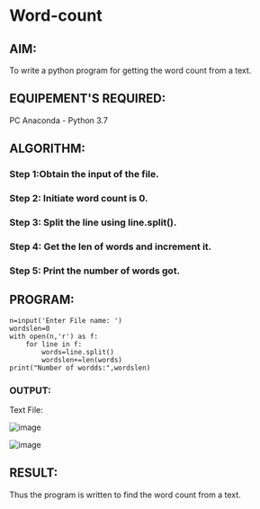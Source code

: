 # Word-count
## AIM:
To write a python program for getting the word count from a text.
## EQUIPEMENT'S REQUIRED: 
PC
Anaconda - Python 3.7
## ALGORITHM: 
### Step 1:Obtain the input of the file.
### Step 2: Initiate word count is 0.
### Step 3: Split the line using line.split().
### Step 4:  Get the len of words and increment it.
### Step 5: Print the number of words got.

## PROGRAM:
```
n=input('Enter File name: ')
wordslen=0
with open(n,'r') as f:
    for line in f:
        words=line.split()
        wordslen+=len(words)
print("Number of wordds:",wordslen)
```

### OUTPUT:
Text File:

![image](https://github.com/Meetha22003992/Word-count/assets/119401038/74bdc6e8-ca76-41d8-89aa-dd3e7be60f38)

![image](https://github.com/Meetha22003992/Word-count/assets/119401038/909e6a0b-c9f0-4dd7-8015-1f57ad413934)


## RESULT:
Thus the program is written to find the word count from a text.
